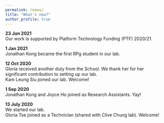 ```yaml
---
permalink: /news/
title: "What's new?"
author_profile: true
---
```

**23 Jun 2021**  
Our work is supported by Platform Technology Funding (PTF) 2020/21.  
  
**1 Jan 2021**  
Jonathan Kong became the first RPg student in our lab.  

**12 Oct 2020**  
Gloria received another duty from the School. We thank her for her significant contribution to setting up our lab.  
Kam Leung Siu joined our lab. Welcome!

**1 Sep 2020**  
Jonathan Kong and Joyce Ho joined as Research Assistants. Yay!

**13 July 2020**  
We started our lab.  
Gloria Tse joined as a Technician (shared with Clive Chung lab). Welcome!

